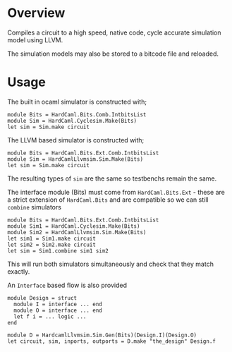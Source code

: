 # Overview

Compiles a circuit to a high speed, native code, cycle accurate simulation model
using LLVM.

The simulation models may also be stored to a bitcode file and reloaded.

# Usage

The built in ocaml simulator is constructed with;

```
module Bits = HardCaml.Bits.Comb.IntbitsList
module Sim = HardCaml.Cyclesim.Make(Bits)
let sim = Sim.make circuit
```

The LLVM based simulator is constructed with;

```
module Bits = HardCaml.Bits.Ext.Comb.IntbitsList
module Sim = HardCamlLlvmsim.Sim.Make(Bits)
let sim = Sim.make circuit
```

The resulting types of `sim` are the same so testbenchs remain the same.

The interface module (Bits) must come from `HardCaml.Bits.Ext` - these are a 
strict extension of `HardCaml.Bits` and are compatible so we can still `combine`
simulators

```
module Bits = HardCaml.Bits.Ext.Comb.IntbitsList
module Sim1 = HardCaml.Cyclesim.Make(Bits)
module Sim2 = HardCamlLlvmsim.Sim.Make(Bits)
let sim1 = Sim1.make circuit
let sim2 = Sim2.make circuit
let sim = Sim1.combine sim1 sim2
```

This will run both simulators simultaneously and check that they match exactly.

An `Interface` based flow is also provided

```
module Design = struct
  module I = interface ... end
  module O = interface ... end
  let f i = ... logic ...
end

module D = HardcamlLlvmsim.Sim.Gen(Bits)(Design.I)(Design.O)
let circuit, sim, inports, outports = D.make "the_design" Design.f
```


